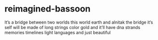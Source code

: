 # reimagined-bassoon
It’s a bridge between two worlds this world earth and alnitak  the bridge it’s self will be made of long strings color gold and it’ll have dna strands memories timelines light languages and just beautiful 
